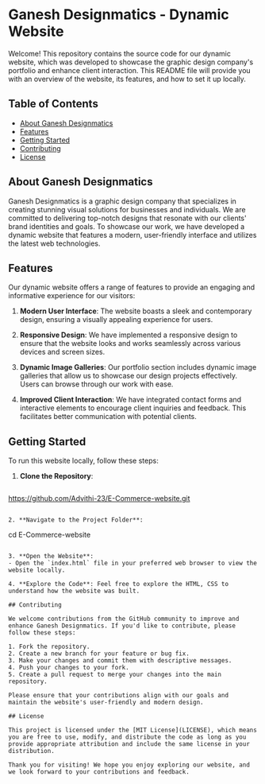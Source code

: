 # Ganesh Designmatics - Dynamic Website

Welcome! This repository contains the source code for our dynamic website, which was developed to showcase the graphic design company's portfolio and enhance client interaction. This README file will provide you with an overview of the website, its features, and how to set it up locally.

## Table of Contents
- [About Ganesh Designmatics](#about-ganesh-designmatics)
- [Features](#features)
- [Getting Started](#getting-started)
- [Contributing](#contributing)
- [License](#license)

## About Ganesh Designmatics

Ganesh Designmatics is a graphic design company that specializes in creating stunning visual solutions for businesses and individuals. We are committed to delivering top-notch designs that resonate with our clients' brand identities and goals. To showcase our work, we have developed a dynamic website that features a modern, user-friendly interface and utilizes the latest web technologies.

## Features

Our dynamic website offers a range of features to provide an engaging and informative experience for our visitors:

1. **Modern User Interface**: The website boasts a sleek and contemporary design, ensuring a visually appealing experience for users.

2. **Responsive Design**: We have implemented a responsive design to ensure that the website looks and works seamlessly across various devices and screen sizes.

3. **Dynamic Image Galleries**: Our portfolio section includes dynamic image galleries that allow us to showcase our design projects effectively. Users can browse through our work with ease.

4. **Improved Client Interaction**: We have integrated contact forms and interactive elements to encourage client inquiries and feedback. This facilitates better communication with potential clients.



## Getting Started

To run this website locally, follow these steps:

1. **Clone the Repository**: 
   ```
https://github.com/Advithi-23/E-Commerce-website.git
   ```

2. **Navigate to the Project Folder**:
   ```
   cd E-Commerce-website
   ```

3. **Open the Website**:
   - Open the `index.html` file in your preferred web browser to view the website locally.

4. **Explore the Code**: Feel free to explore the HTML, CSS to understand how the website was built.

## Contributing

We welcome contributions from the GitHub community to improve and enhance Ganesh Designmatics. If you'd like to contribute, please follow these steps:

1. Fork the repository.
2. Create a new branch for your feature or bug fix.
3. Make your changes and commit them with descriptive messages.
4. Push your changes to your fork.
5. Create a pull request to merge your changes into the main repository.

Please ensure that your contributions align with our goals and maintain the website's user-friendly and modern design.

## License

This project is licensed under the [MIT License](LICENSE), which means you are free to use, modify, and distribute the code as long as you provide appropriate attribution and include the same license in your distribution.

Thank you for visiting! We hope you enjoy exploring our website, and we look forward to your contributions and feedback.
